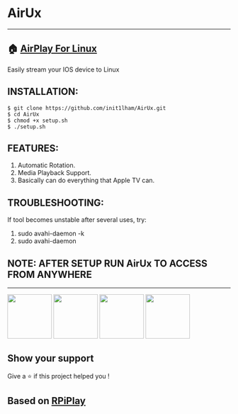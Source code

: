 # AirUx

-----------------------------------------------------------------------------------------------------------------------------
## 🏠 [AirPlay For Linux](https://github.com/init1lham/AirUx/)

 Easily stream your IOS device to Linux
 
## INSTALLATION:
```
$ git clone https://github.com/init1lham/AirUx.git
$ cd AirUx
$ chmod +x setup.sh
$ ./setup.sh
```
## FEATURES:
 1. Automatic Rotation.
 2. Media Playback Support.
 3. Basically can do everything that Apple TV can.
## TROUBLESHOOTING:
 If tool becomes unstable after several uses, try:
 1. sudo avahi-daemon -k
 2. sudo avahi-daemon
## NOTE: AFTER SETUP RUN AirUx TO ACCESS FROM ANYWHERE
-----------------------------------------------------------------------------------------------------------------------------
<p float="left">
  <img src="https://raw.githubusercontent.com/init1lham/AirUx/main/screenshot0.png" width="100" />
  <img src="https://raw.githubusercontent.com/init1lham/AirUx/main/screenshot1.png" width="100" /> 
  <img src="https://raw.githubusercontent.com/init1lham/AirUx/main/screenshot2.png" width="100" />
  <img src="https://raw.githubusercontent.com/init1lham/AirUx/main/screenshot3.png" width="100" />
</p>

## Show your support

Give a ⭐️ if this project helped you !

## Based on <a href="https://github.com/FD-/RPiPlay">RPiPlay</a>
